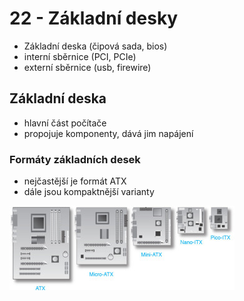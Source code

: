 # 22 - Základní desky
 - Základní deska (čipová sada, bios)
 - interní sběrnice (PCI, PCIe)
 - externí sběrnice (usb, firewire)

## Základní deska
 - hlavní část počítače
 - propojuje komponenty, dává jim napájení

### Formáty základních desek
 - nejčastější je formát ATX
 - dále jsou kompaktnější varianty

<img src="./img/mb_formats.jpeg" />
